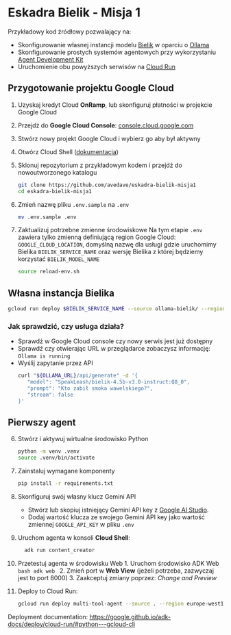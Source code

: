 # Eskadra Bielik - Misja 1
Przykładowy kod źródłowy pozwalający na:

* Skonfigurowanie własnej instancji modelu [Bielik](https://ollama.com/SpeakLeash/bielik-4.5b-v3.0-instruct) w oparciu o [Ollama](https://ollama.com/)
* Skonfigurowanie prostych systemów agentowych przy wykorzystaniu [Agent Development Kit](https://google.github.io/adk-docs/)
* Uruchomienie obu powyższych serwisów na [Cloud Run](https://cloud.google.com/run?hl=en)

## Przygotowanie projektu Google Cloud

1. Uzyskaj kredyt Cloud **OnRamp**, lub skonfiguruj płatności w projekcie Google Cloud
2. Przejdź do **Google Cloud Console**: [console.cloud.google.com](https://console.cloud.google.com)
3. Stwórz nowy projekt Google Cloud i wybierz go aby był aktywny
4. Otwórz Cloud Shell ([dokumentacja](https://cloud.google.com/shell/docs))
5. Sklonuj repozytorium z przykładowym kodem i przejdź do nowoutworzonego katalogu
   ```bash
   git clone https://github.com/avedave/eskadra-bielik-misja1
   cd eskadra-bielik-misja1
   ```
6. Zmień nazwę pliku `.env.sample` na `.env`
   ```bash
   mv .env.sample .env
   ```
7. Zaktualizuj potrzebne zmienne środowiskowe
   Na tym etapie `.env` zawiera tylko zmienną definiującą region Google Cloud:
   `GOOGLE_CLOUD_LOCATION`, domyślną nazwę dla usługi gdzie uruchomimy Bielika `BIELIK_SERVICE_NAME` oraz wersję Bielika z której będziemy korzystać `BIELIK_MODEL_NAME`
   
   ```bash
   source reload-env.sh
   ```
## Własna instancja Bielika

```bash
gcloud run deploy $BIELIK_SERVICE_NAME --source ollama-bielik/ --region $GOOGLE_CLOUD_LOCATION --concurrency 7 --cpu 8 --set-env-vars OLLAMA_NUM_PARALLEL=4 --gpu 1 --gpu-type nvidia-l4 --max-instances 1 --memory 16Gi --allow-unauthenticated --no-cpu-throttling --no-gpu-zonal-redundancy --timeout 600 --labels dev-tutorial=codelab-dos-bielik
```
### Jak sprawdzić, czy usługa działa?
* Sprawdź w Google  Cloud console czy nowy serwis jest już dostępny
* Sprawdź czy otwierając URL w przeglądarce zobaczysz informację: `Ollama is running`
* Wyślij zapytanie przez API
   ```bash
   curl "${OLLAMA_URL}/api/generate" -d '{
      "model": "SpeakLeash/bielik-4.5b-v3.0-instruct:Q8_0",
      "prompt": "Kto zabił smoka wawelskiego?",
      "stream": false
   }'
   ```

## Pierwszy agent
6. Stwórz i aktywuj wirtualne środowisko Python
   
   ```bash
   python -m venv .venv
   source .venv/bin/activate
   ```
7. Zainstaluj wymagane komponenty
   
   ```bash
   pip install -r requirements.txt
   ```
8. Skonfiguruj swój własny klucz Gemini API
   *   Stwórz lub skopiuj istniejący Gemini API key z [Google AI Studio](https://ai.dev).
   *   Dodaj wartość klucza ze swojego Gemini API key jako wartość zmiennej `GOOGLE_API_KEY` w pliku `.env`
9. Uruchom agenta w konsoli **Cloud Shell**:
	
   ```bash
	 adk run content_creator
	```
10.  Przetestuj agenta w środowisku Web
	1. Uruchom środowisko ADK Web
	```bash
	adk web
	```
	2. Zmień port w **Web View** (jeżeli potrzeba, zazwyczaj jest to port 8000)
	3. Zaakceptuj zmiany poprzez: *Change and Preview*

11. Deploy to Cloud Run:
    ```bash
    gcloud run deploy multi-tool-agent --source . --region europe-west1 --allow-unauthenticated --set-env-vars="GOOGLE_GENAI_USE_VERTEXAI=FALSE, GOOGLE_API_KEY="  --labels dev-tutorial=codelab-dos
    ```

Deployment documentation: https://google.github.io/adk-docs/deploy/cloud-run/#python---gcloud-cli